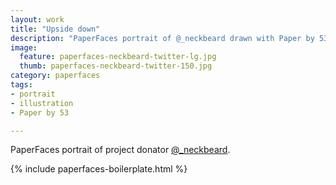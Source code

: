 ```yaml
---
layout: work
title: "Upside down"
description: "PaperFaces portrait of @_neckbeard drawn with Paper by 53 on an iPad."
image: 
  feature: paperfaces-neckbeard-twitter-lg.jpg
  thumb: paperfaces-neckbeard-twitter-150.jpg
category: paperfaces
tags: 
- portrait
- illustration
- Paper by 53

---
```


PaperFaces portrait of project donator [@_neckbeard](http://twitter.com/_neckbeard).

{% include paperfaces-boilerplate.html %}
